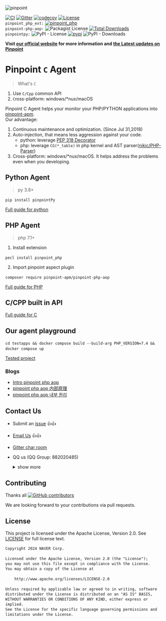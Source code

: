 ![pinpoint](images/logo.png)

[![CI](https://github.com/pinpoint-apm/pinpoint-c-agent/actions/workflows/main.yml/badge.svg)](https://github.com/pinpoint-apm/pinpoint-c-agent/actions/workflows/main.yml) [![Gitter](https://badges.gitter.im/naver/pinpoint-c-agent.svg)](https://gitter.im/naver/pinpoint-c-agent?utm_source=badge&utm_medium=badge&utm_campaign=pr-badge) [![codecov](https://codecov.io/gh/pinpoint-apm/pinpoint-c-agent/branch/master/graph/badge.svg?token=KswbmFvWp3)](https://codecov.io/gh/pinpoint-apm/pinpoint-c-agent) [![License](https://img.shields.io/github/license/pinpoint-apm/pinpoint-c-agent)](LICENSE) \
`pinpoint_php_ext:` [![pinpoint_php](https://img.shields.io/badge/php-7.1~8.3-8892BF)](https://pecl.php.net/package/pinpoint_php)\
`pinpoint-php-aop:` ![Packagist License](https://img.shields.io/packagist/l/pinpoint-apm/pinpoint-php-aop)
 [![Total Downloads](https://img.shields.io/packagist/dt/pinpoint-apm/pinpoint-php-aop.svg?style=flat-square)](https://packagist.org/packages/pinpoint-apm/pinpoint-php-aop)\
`pinpointpy:` ![PyPI - License](https://img.shields.io/pypi/l/pinpointpy)
 [![pypi](https://badge.fury.io/py/pinpointpy.svg)](https://pypi.org/project/pinpointpy/)
![PyPI - Downloads](https://img.shields.io/pypi/dm/pinpointpy)


**Visit [our official website](http://pinpoint-apm.github.io/pinpoint/) for more information and [the Latest updates on Pinpoint](https://pinpoint-apm.github.io/pinpoint/news.html)**  


# Pinpoint `C` Agent

> What's `C`

1. Use `C/Cpp` common API
2. `C`ross-platform: windows/*nux/macOS 

Pinpoint C Agent helps your monitor your PHP/PYTHON applications into [pinpoint-apm](https://github.com/pinpoint-apm/pinpoint).\
Our advantage:
1. Continuous maintenance and optimization. (Since Jul 31,2018)
2. Auto-injection, that means less aggression against your code.
    - python: leverage [PEP 318 Decorator](https://peps.python.org/pep-0318/) 
    - php: leverage `CG(*_table)` in php kernel and AST parser([nikic/PHP-Parser](https://github.com/nikic/PHP-Parser))
3. Cross-platform: windows/*nux/macOS. It helps address the problems even when you developing.

## Python Agent

> py 3.8+

`pip install pinpointPy`

[Full guide for python](DOC/PY/Readme.md) 

## PHP Agent

> php 7.1+

1. Install extension

` pecl install pinpoint_php `

2. Import pinpoint aspect plugin

`composer require pinpoint-apm/pinpoint-php-aop`

[Full guide for PHP](DOC/PHP/Readme.md) 

## C/CPP built in API

[Full guide for C](DOC/C-CPP/Readme.md)


## Our agent playground

`cd testapps && docker compose build --build-arg PHP_VERSION=7.4 && docker compose up`

[Tested project](/testapps/readme.md)

### Blogs 

- [Intro pinpoint php aop](https://github.com/pinpoint-apm/pinpoint-php-aop/wiki/Intro-pinpoint-php-aop)
- [pinpoint php aop 内部原理](https://github.com/pinpoint-apm/pinpoint-php-aop/wiki/pinpoint-php-aop-%E5%86%85%E9%83%A8%E5%8E%9F%E7%90%86)
- [pinpoint php aop 내부 원리](https://github.com/pinpoint-apm/pinpoint-php-aop/wiki/pinpoint-php-aop-%EB%82%B4%EB%B6%80-%EC%9B%90%EB%A6%AC)


## Contact Us

* Submit an [issue](https://github.com/pinpoint-apm/pinpoint-c-agent/issues) 👍👍
* [Email Us](mailto:dl_cd_pinpoint@navercorp.com)   👍👍
* [Gitter char room](https://gitter.im/naver/pinpoint-c-agent)
* QQ us (QQ Group: 882020485)
    <details>
    <summary> show more 
    </summary>

    QQ Group1: 897594820 | QQ Group2: 812507584 | QQ Group3: 882020485| DING Group : 21981598
    :----------------: |:----------------: | :-----------: | :-----------: 
    ![QQ Group1](images/NAVERPinpoint.png) | ![QQ Group2](images/NAVERPinpoint2.png)| ![QQ Group3](images/NAVERPinpoint3.png)| ![DING Group](images/NaverPinpoint交流群-DING.jpg)
</details>

## Contributing

Thanks all [![GitHub contributors](https://img.shields.io/github/contributors/pinpoint-apm/pinpoint-c-agent)](https://github.com/pinpoint-apm/pinpoint-c-agent/graphs/contributors)

We are looking forward to your contributions via pull requests.

## License
This project is licensed under the Apache License, Version 2.0.
See [LICENSE](LICENSE) for full license text.

```
Copyright 2024 NAVER Corp.

Licensed under the Apache License, Version 2.0 (the "License");
you may not use this file except in compliance with the License.
You may obtain a copy of the License at

    http://www.apache.org/licenses/LICENSE-2.0

Unless required by applicable law or agreed to in writing, software
distributed under the License is distributed on an "AS IS" BASIS,
WITHOUT WARRANTIES OR CONDITIONS OF ANY KIND, either express or implied.
See the License for the specific language governing permissions and
limitations under the License.
```
